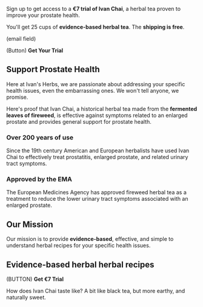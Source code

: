 Sign up to get access to a **€7 trial of Ivan Chai**, a herbal tea proven to improve your prostate health. 

You'll get 25 cups of **evidence-based herbal tea**. The **shipping is free**.

(email field)

(Button) **Get Your Trial**

## Support Prostate Health
Here at Ivan's Herbs, we are passionate about addressing your specific health issues, even the embarrassing ones. We won't tell anyone, we promise.

Here's proof that Ivan Chai, a historical herbal tea made from the **fermented leaves of fireweed**, is effective against symptoms related to an enlarged prostate and provides general support for prostate health.

### Over 200 years of use
Since the 19th century American and European herbalists have used Ivan Chai to effectively treat prostatitis, enlarged prostate, and related urinary tract symptoms.

### Approved by the EMA 
The European Medicines Agency has approved fireweed herbal tea as a treatment to reduce the lower urinary tract symptoms associated with an enlarged prostate. 


## Our Mission
Our mission is to provide **evidence-based**, effective, and simple to understand herbal recipes for your specific health issues.  

## Evidence-based herbal herbal recipes
(BUTTON) **Get €7 Trial**

How does Ivan Chai taste like? A bit like black tea, but more earthy, and naturally sweet. 
